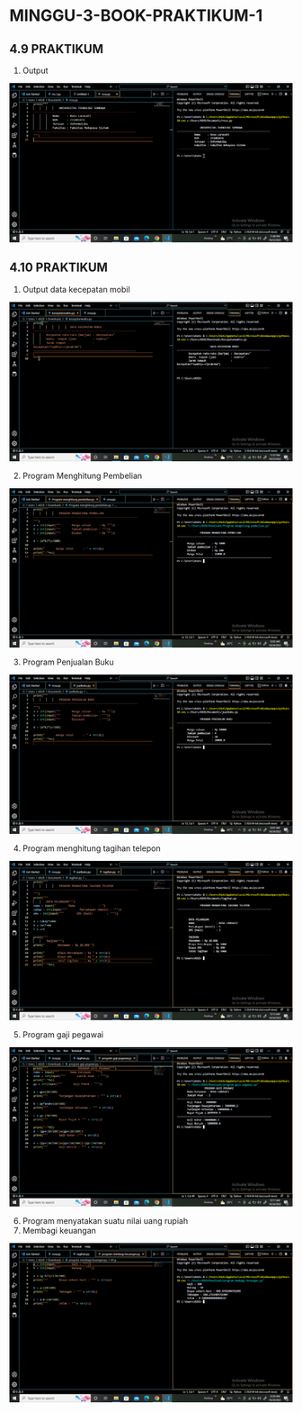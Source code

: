 # MINGGU-3-BOOK-PRAKTIKUM-1

## 4.9 PRAKTIKUM

1. Output

<img src="https://github.com/rosalarasati/MINGGU-3-BOOK-PRAKTIKUM-1/blob/main/data.png">

## 4.10 PRAKTIKUM

1. Output data kecepatan mobil

<img src="https://github.com/rosalarasati/MINGGU-3-BOOK-PRAKTIKUM-1/blob/main/mobil.png">

2. Program Menghitung Pembelian

<img src="https://github.com/rosalarasati/MINGGU-3-BOOK-PRAKTIKUM-1/blob/main/pembelian.png">

3. Program Penjualan Buku

<img src="https://github.com/rosalarasati/MINGGU-3-BOOK-PRAKTIKUM-1/blob/main/penjualan.png">

4. Program menghitung tagihan telepon

<img src="https://github.com/rosalarasati/MINGGU-3-BOOK-PRAKTIKUM-1/blob/main/tagihan.png">

5. Program gaji pegawai

<img src="https://github.com/rosalarasati/MINGGU-3-BOOK-PRAKTIKUM-1/blob/main/gaji.png">

6. Program menyatakan suatu nilai uang rupiah
7. Membagi keuangan

<img src="https://github.com/rosalarasati/MINGGU-3-BOOK-PRAKTIKUM-1/blob/main/uang.png">

